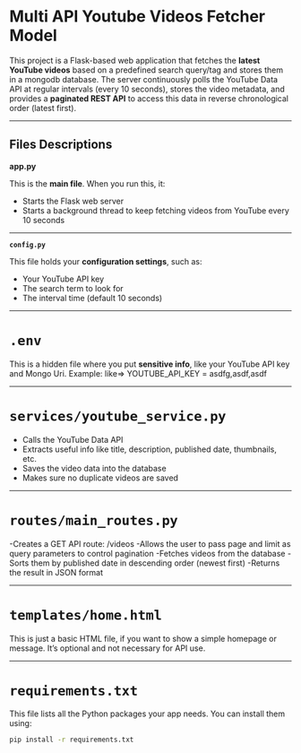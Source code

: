 # Multi API Youtube Videos Fetcher Model

This project is a Flask-based web application that fetches the **latest YouTube videos** based on a predefined search query/tag and stores them in a mongodb database. The server continuously polls the YouTube Data API at regular intervals (every 10 seconds), stores the video metadata, and provides a **paginated REST API** to access this data in reverse chronological order (latest first).

*****************************************************************************************************

## Files Descriptions

**app.py**

This is the **main file**. When you run this, it:
- Starts the Flask web server
- Starts a background thread to keep fetching videos from YouTube every 10 seconds

*****************************************************************************************************

**`config.py`**

This file holds your **configuration settings**, such as:
- Your YouTube API key
- The search term to look for
- The interval time (default 10 seconds)

*****************************************************************************************************

# `.env`

This is a hidden file where you put **sensitive info**, like your YouTube API key and Mongo Uri. Example:
like=> YOUTUBE_API_KEY = asdfg,asdf,asdf

*****************************************************************************************************

# `services/youtube_service.py`

- Calls the YouTube Data API
- Extracts useful info like title, description, published date, thumbnails, etc.
- Saves the video data into the database
- Makes sure no duplicate videos are saved

*****************************************************************************************************

# `routes/main_routes.py`

-Creates a GET API route: /videos
-Allows the user to pass page and limit as query parameters to control pagination
-Fetches videos from the database
-Sorts them by published date in descending order (newest first)
-Returns the result in JSON format

*****************************************************************************************************

# `templates/home.html`

This is just a basic HTML file, if you want to show a simple homepage or message. It’s optional and not necessary for API use.

*****************************************************************************************************

# `requirements.txt`

This file lists all the Python packages your app needs. You can install them using:

```bash
pip install -r requirements.txt


